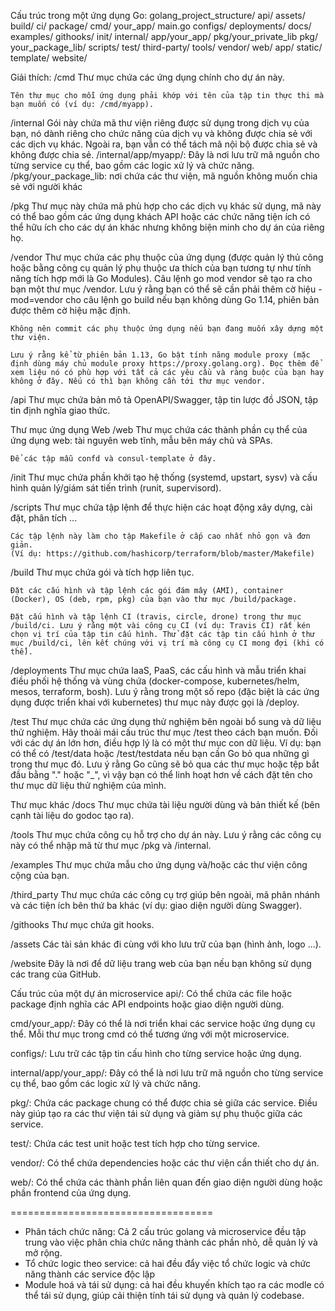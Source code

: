 Cấu trúc trong một ứng dụng Go:
golang_project_structure/
    api/
    assets/
    build/
        ci/
        package/
    cmd/
        your_app/
            main.go
    configs/
    deployments/
    docs/
    examples/
    githooks/
    init/
    internal/
        app/your_app/
        pkg/your_private_lib
    pkg/
        your_package_lib/
    scripts/
    test/
    third-party/
    tools/
    vendor/
    web/
        app/
        static/
        template/
    website/

Giải thích: 
/cmd
    Thư mục chứa các ứng dụng chính cho dự án này.

    Tên thư mục cho mỗi ứng dụng phải khớp với tên của tập tin thực thi mà bạn muốn có (ví dụ: /cmd/myapp).

/internal
    Gói này chứa mã thư viện riêng được sử dụng trong dịch vụ của bạn, nó dành riêng cho chức năng của dịch vụ và không được chia sẻ với các dịch vụ khác. Ngoài ra, bạn vẫn có thể tách mã nội bộ được chia sẻ và không được chia sẻ.
    /internal/app/myapp/: Đây là nơi lưu trữ mã nguồn cho từng service cụ thể, bao gồm các logic xử lý và chức năng.
    /pkg/your_package_lib: nơi chứa các thư viện, mã nguồn không muốn chia sẻ với người khác

/pkg
    Thư mục này chứa mã phù hợp cho các dịch vụ khác sử dụng, mã này có thể bao gồm các ứng dụng khách API hoặc các chức năng tiện ích có thể hữu ích cho các dự án khác nhưng không biện minh cho dự án của riêng họ.

/vendor
    Thư mục chứa các phụ thuộc của ứng dụng (được quản lý thủ công hoặc bằng công cụ quản lý phụ thuộc ưa thích của bạn tương tự như tính năng tích hợp mới là Go Modules). Câu lệnh go mod vendor sẽ tạo ra cho bạn một thư mục /vendor. Lưu ý rằng bạn có thể sẽ cần phải thêm cờ hiệu -mod=vendor cho câu lệnh go build nếu bạn không dùng Go 1.14, phiên bản được thêm cờ hiệu mặc định.

    Không nên commit các phụ thuộc ứng dụng nếu bạn đang muốn xây dựng một thư viện.

    Lưu ý rằng kể từ phiên bản 1.13, Go bật tính năng module proxy (mặc định dùng máy chủ module proxy https://proxy.golang.org). Đọc thêm để xem liệu nó có phù hợp với tất cả các yêu cầu và ràng buộc của bạn hay không ở đây. Nếu có thì bạn không cần tới thư mục vendor.

/api
    Thư mục chứa bản mô tả OpenAPI/Swagger, tập tin lược đồ JSON, tập tin định nghĩa giao thức.

Thư mục ứng dụng Web
/web
    Thư mục chứa các thành phần cụ thể của ứng dụng web: tài nguyên web tĩnh, mẫu bên máy chủ và SPAs.

    Để các tập mẫu confd và consul-template ở đây.

/init
    Thư mục chứa phần khởi tạo hệ thống (systemd, upstart, sysv) và cấu hình quản lý/giám sát tiến trình (runit, supervisord).

/scripts
    Thư mục chứa tập lệnh để thực hiện các hoạt động xây dựng, cài đặt, phân tích ...

    Các tập lệnh này làm cho tập Makefile ở cấp cao nhất nhỏ gọn và đơn giản. 
    (Ví dụ: https://github.com/hashicorp/terraform/blob/master/Makefile)

/build
    Thư mục chứa gói và tích hợp liên tục.

    Đặt các cấu hình và tập lệnh các gói đám mây (AMI), container (Docker), OS (deb, rpm, pkg) của bạn vào thư mục /build/package.

    Đặt cấu hình và tập lệnh CI (travis, circle, drone) trong thư mục /build/ci. Lưu ý rằng một vài công cụ CI (ví dụ: Travis CI) rất kén chọn vị trí của tập tin cấu hình. Thử đặt các tập tin cấu hình ở thư mục /build/ci, lên kết chúng với vị trí mà công cụ CI mong đợi (khi có thể).

/deployments
    Thư mục chứa IaaS, PaaS, các cấu hình và mẫu triển khai điều phối hệ thống và vùng chứa (docker-compose, kubernetes/helm, mesos, terraform, bosh). 
    Lưu ý rằng trong một số repo (đặc biệt là các ứng dụng được triển khai với kubernetes) thư mục này được gọi là /deploy.

/test
    Thư mục chứa các ứng dụng thử nghiệm bên ngoài bổ sung và dữ liệu thử nghiệm. Hãy thoải mái cấu trúc thư mục /test theo cách bạn muốn. Đối với các dự án lớn hơn, điều hợp lý là có một thư mục con dữ liệu. Ví dụ: bạn có thể có /test/data hoặc /test/testdata nếu bạn cần Go bỏ qua những gì trong thư mục đó. Lưu ý rằng Go cũng sẽ bỏ qua các thư mục hoặc tệp bắt đầu bằng "." hoặc "_", vì vậy bạn có thể linh hoạt hơn về cách đặt tên cho thư mục dữ liệu thử nghiệm của mình.

Thư mục khác
/docs
    Thư mục chứa tài liệu người dùng và bản thiết kế (bên cạnh tài liệu do godoc tạo ra).

/tools
    Thư mục chứa công cụ hỗ trợ cho dự án này. Lưu ý rằng các công cụ này có thể nhập mã từ thư mục /pkg và /internal.

/examples
    Thư mục chứa mẫu cho ứng dụng và/hoặc các thư viện công cộng của bạn.

/third_party
    Thư mục chứa các công cụ trợ giúp bên ngoài, mã phân nhánh và các tiện ích bên thứ ba khác (ví dụ: giao diện người dùng Swagger).

/githooks
    Thư mục chứa git hooks.

/assets
    Các tài sản khác đi cùng với kho lưu trữ của bạn (hình ảnh, logo ...).

/website
    Đây là nơi để dữ liệu trang web của bạn nếu bạn không sử dụng các trang của GitHub.


Cấu trúc của một dự án microservice
api/: Có thể chứa các file hoặc package định nghĩa các API endpoints hoặc giao diện người dùng.

cmd/your_app/: Đây có thể là nơi triển khai các service hoặc ứng dụng cụ thể. Mỗi thư mục trong cmd có thể tương ứng với một microservice.

configs/: Lưu trữ các tập tin cấu hình cho từng service hoặc ứng dụng.

internal/app/your_app/: Đây có thể là nơi lưu trữ mã nguồn cho từng service cụ thể, bao gồm các logic xử lý và chức năng.

pkg/: Chứa các package chung có thể được chia sẻ giữa các service. Điều này giúp tạo ra các thư viện tái sử dụng và giảm sự phụ thuộc giữa các service.

test/: Chứa các test unit hoặc test tích hợp cho từng service.

vendor/: Có thể chứa dependencies hoặc các thư viện cần thiết cho dự án.

web/: Có thể chứa các thành phần liên quan đến giao diện người dùng hoặc phần frontend của ứng dụng.

===================================
- Phân tách chức năng: Cả 2 cấu trúc golang và microservice đều tập trung vào việc phân chia chức năng thành các phần nhỏ, dễ quản lý và mở rộng.
- Tổ chức logic theo service: cả hai đều đẩy việc tổ chức logic và chức năng thành các service độc lập
- Module hoá và tái sử dụng: cả hai đều khuyến khích tạo ra các modle có thể tái sử dụng, giúp cải thiện tính tái sử dụng và quản lý codebase.